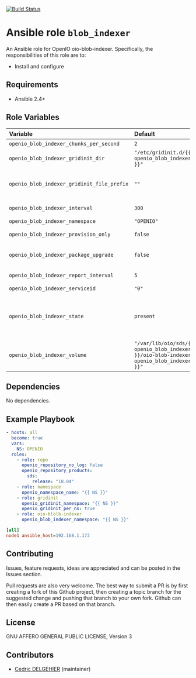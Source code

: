 [![Build Status](https://travis-ci.org/open-io/ansible-role-openio-oio-blob-indexer.svg?branch=20.04)](https://travis-ci.org/open-io/ansible-role-openio-oio-blob-indexer)
# Ansible role `blob_indexer`

An Ansible role for OpenIO oio-blob-indexer. Specifically, the responsibilities of this role are to:

- Install and configure

## Requirements

- Ansible 2.4+

## Role Variables


| Variable   | Default | Comments (type)  |
| :---       | :---    | :---             |
| `openio_blob_indexer_chunks_per_second` | `2` | Max chunks per second |
| `openio_blob_indexer_gridinit_dir` | `"/etc/gridinit.d/{{ openio_blob_indexer_namespace }}"` | Path to copy the gridinit conf |
| `openio_blob_indexer_gridinit_file_prefix` | `""` | Maybe set it to {{ openio_ecd_namespace }}- for old gridinit's style |
| `openio_blob_indexer_interval` | `300` | Secondes between 2 passes |
| `openio_blob_indexer_namespace` | `"OPENIO"` | Namespace |
| `openio_blob_indexer_provision_only` | `false` | Provision only without restarting services |
| `openio_blob_indexer_package_upgrade` | `false` | Set the packages to the latest version (to be set in extra_vars) |
| `openio_blob_indexer_report_interval` | `5` | Secondes to display progression |
| `openio_blob_indexer_serviceid` | `"0"` | ID in gridinit |
| `openio_blob_indexer_state` | `present` | If `absent` the configuration will be removed and service will be stopped. If `offline` the configure part is skipped.|
| `openio_blob_indexer_volume` | `"/var/lib/oio/sds/{{ openio_blob_indexer_namespace }}/oio-blob-indexer-{{ openio_blob_indexer_serviceid }}"` | Volume to index |

## Dependencies

No dependencies.

## Example Playbook

```yaml
- hosts: all
  become: true
  vars:
    NS: OPENIO
  roles:
    - role: repo
      openio_repository_no_log: false
      openio_repository_products:
        sds:
          release: "18.04"
    - role: namespace
      openio_namespace_name: "{{ NS }}"
    - role: gridinit
      openio_gridinit_namespace: "{{ NS }}"
      openio_gridinit_per_ns: true
    - role: oio-blolb-indexer
      openio_blob_indexer_namespace: "{{ NS }}"

```


```ini
[all]
node1 ansible_host=192.168.1.173
```

## Contributing

Issues, feature requests, ideas are appreciated and can be posted in the Issues section.

Pull requests are also very welcome.
The best way to submit a PR is by first creating a fork of this Github project, then creating a topic branch for the suggested change and pushing that branch to your own fork.
Github can then easily create a PR based on that branch.

## License

GNU AFFERO GENERAL PUBLIC LICENSE, Version 3

## Contributors

- [Cedric DELGEHIER](https://github.com/cdelgehier) (maintainer)
